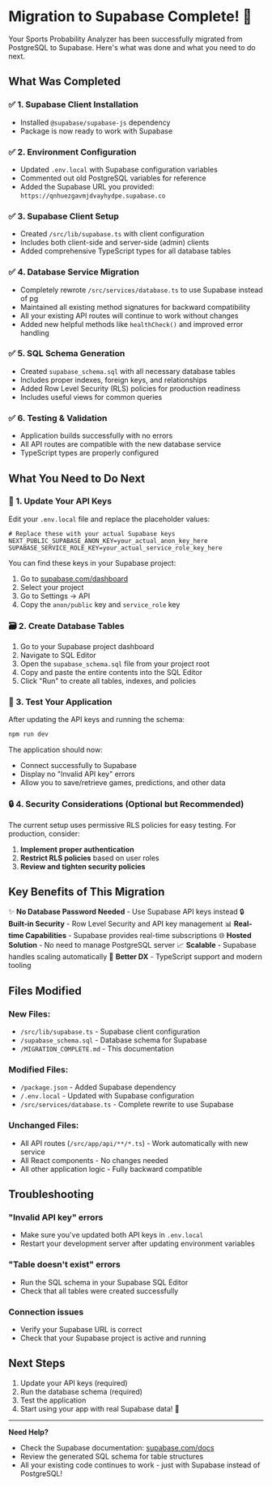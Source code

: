 # Migration to Supabase Complete! 🎉

Your Sports Probability Analyzer has been successfully migrated from PostgreSQL to Supabase. Here's what was done and what you need to do next.

## What Was Completed

### ✅ 1. Supabase Client Installation
- Installed `@supabase/supabase-js` dependency
- Package is now ready to work with Supabase

### ✅ 2. Environment Configuration
- Updated `.env.local` with Supabase configuration variables
- Commented out old PostgreSQL variables for reference
- Added the Supabase URL you provided: `https://qnhuezgavmjdvayhydpe.supabase.co`

### ✅ 3. Supabase Client Setup
- Created `/src/lib/supabase.ts` with client configuration
- Includes both client-side and server-side (admin) clients
- Added comprehensive TypeScript types for all database tables

### ✅ 4. Database Service Migration
- Completely rewrote `/src/services/database.ts` to use Supabase instead of pg
- Maintained all existing method signatures for backward compatibility
- All your existing API routes will continue to work without changes
- Added new helpful methods like `healthCheck()` and improved error handling

### ✅ 5. SQL Schema Generation
- Created `supabase_schema.sql` with all necessary database tables
- Includes proper indexes, foreign keys, and relationships
- Added Row Level Security (RLS) policies for production readiness
- Includes useful views for common queries

### ✅ 6. Testing & Validation
- Application builds successfully with no errors
- All API routes are compatible with the new database service
- TypeScript types are properly configured

## What You Need to Do Next

### 🔑 1. Update Your API Keys
Edit your `.env.local` file and replace the placeholder values:

```env
# Replace these with your actual Supabase keys
NEXT_PUBLIC_SUPABASE_ANON_KEY=your_actual_anon_key_here
SUPABASE_SERVICE_ROLE_KEY=your_actual_service_role_key_here
```

You can find these keys in your Supabase project:
1. Go to [supabase.com/dashboard](https://supabase.com/dashboard)
2. Select your project
3. Go to Settings → API
4. Copy the `anon/public` key and `service_role` key

### 🗃️ 2. Create Database Tables
1. Go to your Supabase project dashboard
2. Navigate to SQL Editor
3. Open the `supabase_schema.sql` file from your project root
4. Copy and paste the entire contents into the SQL Editor
5. Click "Run" to create all tables, indexes, and policies

### 🚀 3. Test Your Application
After updating the API keys and running the schema:

```bash
npm run dev
```

The application should now:
- Connect successfully to Supabase
- Display no "Invalid API key" errors
- Allow you to save/retrieve games, predictions, and other data

### 🔒 4. Security Considerations (Optional but Recommended)

The current setup uses permissive RLS policies for easy testing. For production, consider:

1. **Implement proper authentication**
2. **Restrict RLS policies** based on user roles
3. **Review and tighten security policies**

## Key Benefits of This Migration

✨ **No Database Password Needed** - Use Supabase API keys instead
🔒 **Built-in Security** - Row Level Security and API key management
📊 **Real-time Capabilities** - Supabase provides real-time subscriptions
🌐 **Hosted Solution** - No need to manage PostgreSQL server
📈 **Scalable** - Supabase handles scaling automatically
🔧 **Better DX** - TypeScript support and modern tooling

## Files Modified

### New Files:
- `/src/lib/supabase.ts` - Supabase client configuration
- `/supabase_schema.sql` - Database schema for Supabase
- `/MIGRATION_COMPLETE.md` - This documentation

### Modified Files:
- `/package.json` - Added Supabase dependency
- `/.env.local` - Updated with Supabase configuration
- `/src/services/database.ts` - Complete rewrite to use Supabase

### Unchanged Files:
- All API routes (`/src/app/api/**/*.ts`) - Work automatically with new service
- All React components - No changes needed
- All other application logic - Fully backward compatible

## Troubleshooting

### "Invalid API key" errors
- Make sure you've updated both API keys in `.env.local`
- Restart your development server after updating environment variables

### "Table doesn't exist" errors
- Run the SQL schema in your Supabase SQL Editor
- Check that all tables were created successfully

### Connection issues
- Verify your Supabase URL is correct
- Check that your Supabase project is active and running

## Next Steps

1. Update your API keys (required)
2. Run the database schema (required)
3. Test the application
4. Start using your app with real Supabase data! 🎉

---

**Need Help?** 
- Check the Supabase documentation: [supabase.com/docs](https://supabase.com/docs)
- Review the generated SQL schema for table structures
- All your existing code continues to work - just with Supabase instead of PostgreSQL!